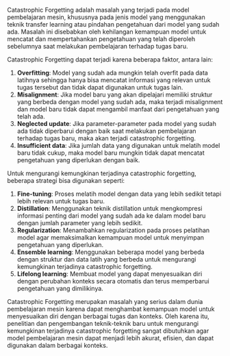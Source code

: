 Catastrophic Forgetting adalah masalah yang terjadi pada model pembelajaran mesin, khususnya pada jenis model yang menggunakan teknik transfer learning atau pindahan pengetahuan dari model yang sudah ada. Masalah ini disebabkan oleh kehilangan kemampuan model untuk mencatat dan mempertahankan pengetahuan yang telah diperoleh sebelumnya saat melakukan pembelajaran terhadap tugas baru.

Catastrophic Forgetting dapat terjadi karena beberapa faktor, antara lain:

1. **Overfitting**: Model yang sudah ada mungkin telah overfit pada data latihnya sehingga hanya bisa mencatat informasi yang relevan untuk tugas tersebut dan tidak dapat digunakan untuk tugas lain.
2. **Misalignment**: Jika model baru yang akan dipelajari memiliki struktur yang berbeda dengan model yang sudah ada, maka terjadi misalignment dan model baru tidak dapat mengambil manfaat dari pengetahuan yang telah ada.
3. **Neglected update**: Jika parameter-parameter pada model yang sudah ada tidak diperbarui dengan baik saat melakukan pembelajaran terhadap tugas baru, maka akan terjadi catastrophic forgetting.
4. **Insufficient data**: Jika jumlah data yang digunakan untuk melatih model baru tidak cukup, maka model baru mungkin tidak dapat mencatat pengetahuan yang diperlukan dengan baik.

Untuk mengurangi kemungkinan terjadinya catastrophic forgetting, beberapa strategi bisa digunakan seperti:

1. **Fine-tuning**: Proses melatih model dengan data yang lebih sedikit tetapi lebih relevan untuk tugas baru.
2. **Distillation**: Menggunakan teknik distillation untuk mengkompresi informasi penting dari model yang sudah ada ke dalam model baru dengan jumlah parameter yang lebih sedikit.
3. **Regularization**: Menambahkan regularization pada proses pelatihan model agar memaksimalkan kemampuan model untuk menyimpan pengetahuan yang diperlukan.
4. **Ensemble learning**: Menggunakan beberapa model yang berbeda dengan struktur dan data latih yang berbeda untuk mengurangi kemungkinan terjadinya catastrophic forgetting.
5. **Lifelong learning**: Membuat model yang dapat menyesuaikan diri dengan perubahan konteks secara otomatis dan terus memperbarui pengetahuan yang dimilikinya.

Catastrophic Forgetting merupakan masalah yang serius dalam dunia pembelajaran mesin karena dapat menghambat kemampuan model untuk menyesuaikan diri dengan berbagai tugas dan konteks. Oleh karena itu, penelitian dan pengembangan teknik-teknik baru untuk mengurangi kemungkinan terjadinya catastrophic forgetting sangat dibutuhkan agar model pembelajaran mesin dapat menjadi lebih akurat, efisien, dan dapat digunakan dalam berbagai konteks.
